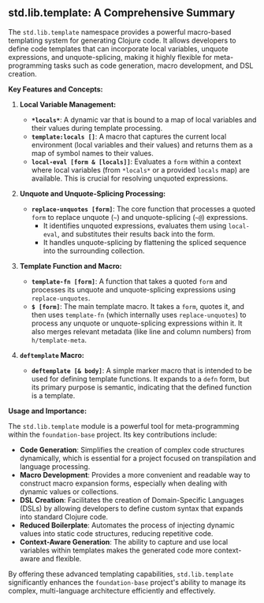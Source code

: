 ## std.lib.template: A Comprehensive Summary

The `std.lib.template` namespace provides a powerful macro-based templating system for generating Clojure code. It allows developers to define code templates that can incorporate local variables, unquote expressions, and unquote-splicing, making it highly flexible for meta-programming tasks such as code generation, macro development, and DSL creation.

**Key Features and Concepts:**

1.  **Local Variable Management:**
    *   **`*locals*`**: A dynamic var that is bound to a map of local variables and their values during template processing.
    *   **`template:locals []`**: A macro that captures the current local environment (local variables and their values) and returns them as a map of symbol names to their values.
    *   **`local-eval [form & [locals]]`**: Evaluates a `form` within a context where local variables (from `*locals*` or a provided `locals` map) are available. This is crucial for resolving unquoted expressions.

2.  **Unquote and Unquote-Splicing Processing:**
    *   **`replace-unquotes [form]`**: The core function that processes a quoted `form` to replace unquote (`~`) and unquote-splicing (`~@`) expressions.
        *   It identifies unquoted expressions, evaluates them using `local-eval`, and substitutes their results back into the form.
        *   It handles unquote-splicing by flattening the spliced sequence into the surrounding collection.

3.  **Template Function and Macro:**
    *   **`template-fn [form]`**: A function that takes a quoted `form` and processes its unquote and unquote-splicing expressions using `replace-unquotes`.
    *   **`$ [form]`**: The main template macro. It takes a `form`, quotes it, and then uses `template-fn` (which internally uses `replace-unquotes`) to process any unquote or unquote-splicing expressions within it. It also merges relevant metadata (like line and column numbers) from `h/template-meta`.

4.  **`deftemplate` Macro:**
    *   **`deftemplate [& body]`**: A simple marker macro that is intended to be used for defining template functions. It expands to a `defn` form, but its primary purpose is semantic, indicating that the defined function is a template.

**Usage and Importance:**

The `std.lib.template` module is a powerful tool for meta-programming within the `foundation-base` project. Its key contributions include:

*   **Code Generation**: Simplifies the creation of complex code structures dynamically, which is essential for a project focused on transpilation and language processing.
*   **Macro Development**: Provides a more convenient and readable way to construct macro expansion forms, especially when dealing with dynamic values or collections.
*   **DSL Creation**: Facilitates the creation of Domain-Specific Languages (DSLs) by allowing developers to define custom syntax that expands into standard Clojure code.
*   **Reduced Boilerplate**: Automates the process of injecting dynamic values into static code structures, reducing repetitive code.
*   **Context-Aware Generation**: The ability to capture and use local variables within templates makes the generated code more context-aware and flexible.

By offering these advanced templating capabilities, `std.lib.template` significantly enhances the `foundation-base` project's ability to manage its complex, multi-language architecture efficiently and effectively.
